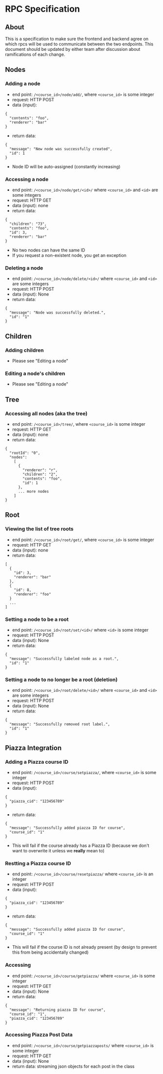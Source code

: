 RPC Specification
=================

About
-----

This is a specification to make sure the frontend and backend agree on which
rpcs will be used to communicate between the two endpoints. This document should
be updated by either team after discussion about ramifications of each change.

Nodes
-----

### Adding a node

 - end point: `/<course_id>/node/add/`, where `<course_id>` is some integer
 - request: HTTP POST
 - data (input):
```
{
  "contents": "foo",
  "renderer": "bar"
}
```
 - return data:
```
{
  "message": "New node was successfully created",
  "id": 1
}
```
 - Node ID will be auto-assigned (constantly increasing)

### Accessing a node

 - end point: `/<course_id>/node/get/<id>/` where `<course_id>` and `<id>` are
   some integers
 - request: HTTP GET
 - data (input): none
 - return data:
```
{
  "children": "73",
  "contents": "foo",
  "id": 3,
  "renderer": "bar"
}
```
 - No two nodes can have the same ID
 - If you request a non-existent node, you get an exception

### Deleting a node

 - end point: `/<course_id>/node/delete/<id>/` where `<course_id>` and `<id>`
   are some integers
 - request: HTTP POST
 - data (input): None
 - return data:
```
{
  "message": "Node was successfully deleted.",
  "id": "1"
}
```

Children
--------

### Adding children

 - Please see "Editing a node"

### Editing a node's children

 - Please see "Editing a node"

Tree
----

### Accessing all nodes (aka the tree)

 - end point: `/<course_id>/tree/`, where `<course_id>` is some integer
 - request: HTTP GET
 - data (input): none
 - return data:
```
{
  "rootId": "0",
  "nodes":
    [
      {
        "renderer": "r",
        "children": "2",
        "contents": "foo",
        "id": 1
      },
      ... more nodes
    ]
}
```

Root
----

### Viewing the list of tree roots

 - end point: `/<course_id>/root/get/`, where `<course_id>` is some integer
 - request: HTTP GET
 - data (input): none
 - return data:
```
[
  {
    "id": 3,
    "renderer": "bar"
  },
  {
    "id": 8,
    "renderer": "foo"
  }
  ...
]
```

### Setting a node to be a root

 - end point: `/<course_id>/root/set/<id>/` where `<id>` is some integer
 - request: HTTP POST
 - data (input): None
 - return data:
```
{
  "message": "Successfully labeled node as a root.",
  "id": "1"
}
```

### Setting a node to no longer be a root (deletion)

 - end point: `/<course_id>/root/delete/<id>/` where `<course_id>` and `<id>`
   are some integers
 - request: HTTP POST
 - data (input): None
 - return data:
```
{
  "message": "Successfully removed root label.",
  "id": "1"
}
```

Piazza Integration
------------------

### Adding a Piazza course ID

 - end point: `/<course_id>/course/setpiazza/`, where `<course_id>` is some integer
 - request: HTTP POST
 - data (input):
```
{
  "piazza_cid": "123456789"
}
```
 - return data:
```
{
  "message": "Successfully added piazza ID for course",
  "course_id": "1"
}
```
 - This will fail if the course already has a Piazza ID (because we don't want
   to overwrite it unless we **really** mean to)

### Restting a Piazza course ID

 - end point: `/<course_id>/course/resetpiazza/` where `<course_id>` is an integer
 - request: HTTP POST
 - data (input):
```
{
  "piazza_cid": "123456789"
}
```
 - return data:
```
{
  "message": "Successfully added piazza ID for course",
  "course_id": "1"
}
```
 - This will fail if the course ID is not already present (by design to prevent
   this from being accidentally changed)

### Accessing

 - end point: `/<course_id>/course/getpiazza/` where `<course_id>` is some integer
 - request: HTTP GET
 - data (input): None
 - return data:
```
{
  "message": "Returning piazza ID for course",
  "course_id": "1",
  "piazza_cid": "123456789"
}
```

### Accessing Piazza Post Data

- end point: `/<course_id>/course/getpiazzaposts/` where `<course_id>` is some integer
- request: HTTP GET
- data (input): None
- return data:
streaming json objects for each post in the class
